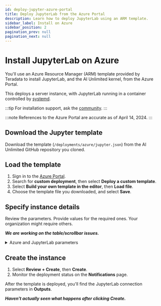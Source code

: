 ```yaml
---
id: deploy-jupyter-azure-portal
title: Deploy JupyterLab from the Azure Portal
description: Learn how to deploy JupyterLab using an ARM template.
sidebar_label: Install on Azure 
sidebar_position: 2
pagination_prev: null
pagination_next: null
---
```


# Install JupyterLab on Azure

You'll use an  Azure Resource Manager (ARM) template provided by Teradata to install JupyterLab, and the AI Unlimited kernel, from the Azure Portal. 

This deploys a server instance, with JupyterLab running in a container controlled by [systemd](/docs/glossary.md#glo-systemd).

:::tip
For installation support, ask the [community](https://support.teradata.com/community?id=community_forum&sys_id=b0aba91597c329d0e6d2bd8c1253affa).
:::

:::note
References to the Azure Portal are accurate as of April 14, 2024.
::: 

## Download the Jupyter template

Download the template (`/deployments/azure/jupyter.json`) from the AI Unlimited GitHub repository you cloned.

## Load the template

1. Sign in to the [Azure Portal](https://portal.azure.com).
2. Search for **custom deployment**, then select **Deploy a custom template**.
3. Select **Build your own template in the editor**, then **Load file**.
4. Choose the template file you downloaded, and select **Save**.  


## Specify instance details

Review the parameters. Provide values for the required ones. Your organization might require others.

***We are working on the table/scrollbar issues.***

<details>

<summary>Azure and JupyterLab parameters</summary>

| Parameter | Description | Notes 
|---------|-------------|-----------|
| Subscription | The Azure subscription you want to use for deploying AI Unlimited.<br/>**Required**<br/>**Default:NA** | We recommend using an account that is not a Free Trial. |
| Region | The region where you want to deploy AI Unlimited.<br/>**Required**<br/>**Default:NA** | Select the Azure region closest to your work location and the data resources to use with AI Unlimited. |
| Resource Group Name | The name of the container that groups together related AI Unlimited resources.<br/>**Required**<br/>**Default: ai-unlimited-workspace** | - |
| OS Version  | The versions of the operating systems that are available in the current subscription.<br/>**Optional  with default**<br/>**Default: Ubuntu-2004** | - |
| Instance Type | The instance type that you want to use for AI Unlimited.<br/>**Optional**<br/>**Default: STANDARD_D2_V3** | We recommend using the default instance type to save costs. The default instance type is the standard Dv3 series with 2 vCPUs and 8.0 GiB of memory.|
| Network | The name of the network to which you want to deploy the AI Unlimited instance.<br/>**Optional**<br/>**Default: NA** | - | 
| Subnet | The subnetwork to which you want to deploy the AI Unlimited instance.<br/>**Required**<br/>**Default:NA** | The subnet must reside in the selected availability zone. |
| Security Group | The virtual firewall that controls inbound and outbound traffic to the instance.<br/>**Optional**<br/>**Default:NA** | Security Group is implemented as a set of rules that specify which protocols, ports, and IP addresses or CIDR blocks are allowed to access the instance. Define at least one of Access CIDR, or Security Group to allow inbound traffic unless you create custom security group ingress rules. |
| Access CIDR | The CIDR IP address range that is permitted to access the instance.<br/>**Optional**<br/>**Default: NA** | We recommend setting this value to a trusted IP range. Define at least one of Access CIDR, or Security Group to allow inbound traffic unless you create custom security group ingress rules. |
| Source App Sec Groups (ASG) | The source application security groups that have permission to connect to the AI Unlimited instance. ASGs let you organize your virtual machines (VMs) based on their specific network security policies. These security policies determine what traffic is or is not permissible on your virtual machine.<br/>**Optional**<br/>**Default:NA** | Select an application security group in the same region as the network interface. |
| Destination App Sec Groups | The destination application security Groups that have permission to connect to the AI Unlimited instance.<br/>**Optional**<br/>**Default:NA** | Select an application security group in the same region as the network interface.  |
| Role Definition ID | The ID of the role to use with AI Unlimited.<br/>**Required**<br/>**Default:NA** | Use Azure CLI command- `Get-AzRoleDefinition` command to get your Role Definition ID. |
| Allow Public SSH | Specifies whether you can use secure shell (SSH) keys to connect to VMs in Azure.<br/>**Optional**<br/>**Default:NA** |  - |
| Public Key | The public SSH Key that you can use to connect to a VM over SSH.<br/>**Optional**<br/>**Default:NA** | This value must start with `ssh-rsa`.  |
| Use Persistent Volume | Specifies whether you want to use persistent volume to store data.<br/>**Optional with default**<br/>**Default: None** | Supported options are: new persistent volume, an existing one, or none, depending on your use case. |
| Persistent Volume Size | The size of the persistent volume that you can attach to the instance, in GB.<br/>**Optional**<br/>**Default: 8** | Supports values between 8  and 1000. |
| Existing Persistent Volume | The ID of the existing persistent volume that you can attach to the instance.<br/>**Required if UsePersistentVolume is set to Existing.**<br/>**Default:NA** | The persistent volume must be in the same availability zone as the AI Unlimited instance. |
| JupyterHttpPort | The port to access the JupyterLab service UI.<br/>**Required with default**<br/>**Default: 8888** | - |
| JupyterVersion | The version of JupyterLab you want to deploy.<br/>**Required with default**<br/>**Default: latest** | The value is a container version tag, for example, latest. |
| JupyterToken | The token or password used to access JupyterLab from the UI.<br/>**Required**<br/>**Default:NA** | The token must begin with a letter and contain only alphanumeric characters. The allowed pattern is ^[a-zA-Z][a-zA-Z0-9-]*. |

</details>

## Create the instance

1. Select **Review + Create**, then **Create**. 
2. Monitor the deployment status on the **Notifications** page. 

After the template is deployed, you'll find the JupyterLab connection parameters in **Outputs**. 

***Haven't actually seen what happens after clicking Create.***

